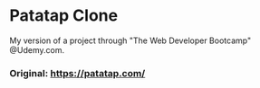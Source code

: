 # Patatap Clone
My version of a project through "The Web Developer Bootcamp" @Udemy.com.

### Original: https://patatap.com/
